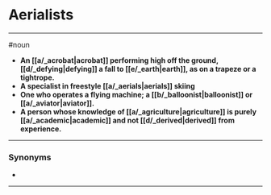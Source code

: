 # Aerialists
---
#noun
- **An [[a/_acrobat|acrobat]] performing high off the ground, [[d/_defying|defying]] a fall to [[e/_earth|earth]], as on a trapeze or a tightrope.**
- **A specialist in freestyle [[a/_aerials|aerials]] skiing**
- **One who operates a flying machine; a [[b/_balloonist|balloonist]] or [[a/_aviator|aviator]].**
- **A person whose knowledge of [[a/_agriculture|agriculture]] is purely [[a/_academic|academic]] and not [[d/_derived|derived]] from experience.**
---
### Synonyms
- 
---
